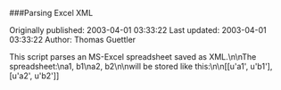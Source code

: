 ###Parsing Excel XML

Originally published: 2003-04-01 03:33:22
Last updated: 2003-04-01 03:33:22
Author: Thomas Guettler

This script parses an MS-Excel spreadsheet saved as XML.\n\nThe spreadsheet:\na1, b1\na2, b2\n\nwill be stored like this:\n\n[[u'a1', u'b1'], [u'a2', u'b2']]
